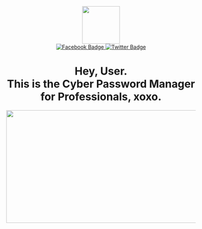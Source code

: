 <div id="header" align="center">
  <img src="https://github.com/user-attachments/assets/5b0748cd-10f7-42ef-838e-453408d5fae7" width="100"/>
  
  <div id="badges">
    <a href="https://web.facebook.com/Samibanks001">
      <img src="https://img.shields.io/badge/Facebook-blue?style=for-the-badge&logo=facebook&logoColor=white" alt="Facebook Badge"/>
    </a>
    <a href="https://x.com/Samibanks01">
      <img src="https://img.shields.io/badge/Twitter-blue?style=for-the-badge&logo=twitter&logoColor=white" alt="Twitter Badge"/>
    </a>
  </div>
  
  <img src="https://komarev.com/ghpvc/?username=samibanks01&style=flat-square&color=blue" alt=""/>

  <h1>
    Hey, User.
    <br>
      This is the Cyber Password Manager for Professionals, xoxo.
    </br>
  </h1>

</div>

<div align="center">
  <img src="https://github.com/user-attachments/assets/3cab8d4c-7725-4b2d-9bb2-bb3a501945db" width="600" height="300"/>
</div>



